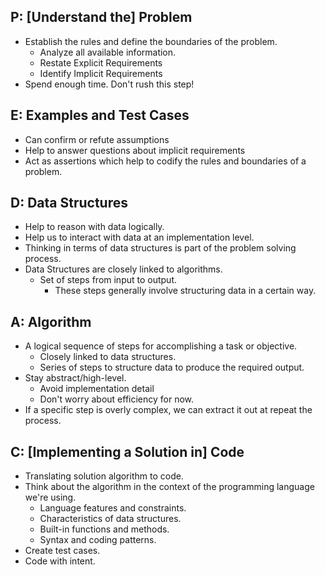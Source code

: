 ## P: [Understand the] Problem

- Establish the rules and define the boundaries of the problem.
  - Analyze all available information.
  - Restate Explicit Requirements
  - Identify Implicit Requirements
- Spend enough time. Don't rush this step!

## E: Examples and Test Cases

- Can confirm or refute assumptions
- Help to answer questions about implicit requirements
- Act as assertions which help to codify the rules and boundaries of a problem.

## D: Data Structures

- Help to reason with data logically.
- Help us to interact with data at an implementation level.
- Thinking in terms of data structures is part of the problem solving process.
- Data Structures are closely linked to algorithms.
  - Set of steps from input to output.
    - These steps generally involve structuring data in a certain way.

## A: Algorithm

- A logical sequence of steps for accomplishing a task or objective.
  - Closely linked to data structures.
  - Series of steps to structure data to produce the required output.
- Stay abstract/high-level.
  - Avoid implementation detail
  - Don't worry about efficiency for now.
- If a specific step is overly complex, we can extract it out at repeat the
  process.

## C: [Implementing a Solution in] Code

- Translating solution algorithm to code.
- Think about the algorithm in the context of the programming language we're
  using.
  - Language features and constraints.
  - Characteristics of data structures.
  - Built-in functions and methods.
  - Syntax and coding patterns.
- Create test cases.
- Code with intent.
